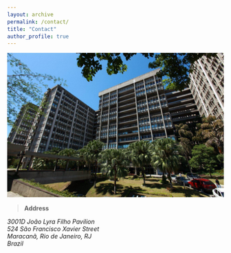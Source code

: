 ```yaml
---
layout: archive
permalink: /contact/
title: "Contact"
author_profile: true
---
```


<img src='/images/uerj.jpg' width="600" heigth="300">

> **Address**

<address>
  3001D João Lyra Filho Pavilion<br />524 São Francisco Xavier Street<br /> Maracanã, Rio de Janeiro, RJ<br />Brazil<br /> 
<address>


